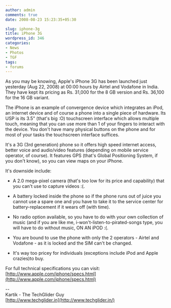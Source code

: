 ```yaml
---
author: admin
comments: true
date: 2008-08-23 15:23:35+05:30

slug: iphone-3g
title: iPhone 3G
wordpress_id: 346
categories:
- News
- Photos
- TGF
tags:
- forums
---
```




As  you may be knowing, Apple's iPhone 3G has been launched just yesterday  (Aug 22, 2008) at 00:00 hours by Airtel and Vodafone in India. They have  kept its pricing as Rs. 31,000 for the 8 GB version and Rs. 36,100 for  the 16 GB variant.

The iPhone is an example of convergence device  which integrates an iPod, an internet device and of course a phone into  a single piece of hardware. Its USP is its 3.5" (that's big :O) touchscreen interface which allows multiple touch, meaning that you  can use more than 1 of your fingers to interact with the device. You  don't have many physical buttons on the phone and for most of your tasks  the touchscreen interface suffices.

It's a 3G (3rd generation)  phone so it offers high speed internet access, better voice and  audio/video features (depending on mobile service operator, of course).  It features GPS (that's Global Positioning System, if you don't know),  so you can view maps on your iPhone.

It's downside include:



	
  * A 2.0 mega-pixel camera (that's too low for its price and capability) that you can't use to capture videos  :(.

	
  * A  battery locked inside the phone so if the phone runs out of juice you  cannot use a spare one and you have to take it to the service center for  battery-replacement if it wears off (with time).

	
  * No radio  option available, so you have to do with your own collection of music  (and if you are like me, i-won't-listen-to-pirated-songs type, you will  have to do without music, ON AN iPOD :(.

	
  * You are bound to use the phone with only the 2 operators - Airtel and Vodafone - as it is locked and the SIM can't be changed.

	
  * It's way too pricey for individuals (exceptions include iPod and Apple crazies)to buy.


For full technical specifications you can visit: [http://www.apple.com/iphone/specs.html](http://www.apple.com/iphone/specs.html)




--  
Kartik - The TechGlider Guy  
[http://www.techglider.in](http://www.techglider.in/)
